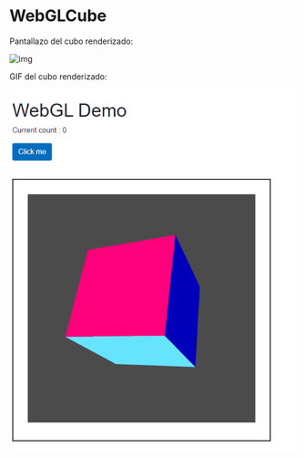 # WebGLCube


Pantallazo del cubo renderizado:

![img](./img/A.PNG)


GIF del cubo renderizado:

![gif](./GIF/WebGLCube.gif)


